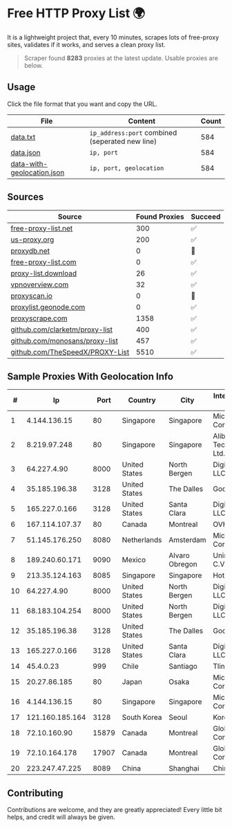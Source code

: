 
# Free HTTP Proxy List 🌍

It is a lightweight project that, every 10 minutes, scrapes lots of free-proxy sites, validates if it works, and serves a clean proxy list.


> Scraper found **8283** proxies at the latest update. Usable proxies are below.

## Usage

Click the file format that you want and copy the URL.


|File|Content|Count|
|----|-------|-----|
|[data.txt](https://raw.githubusercontent.com/themiralay/Proxy-List-World/master/data.txt)|`ip_address:port` combined (seperated new line)|584|
|[data.json](https://raw.githubusercontent.com/themiralay/Proxy-List-World/master/data.json)|`ip, port`|584|
|[data-with-geolocation.json](https://raw.githubusercontent.com/themiralay/Proxy-List-World/master/data-with-geolocation.json)|`ip, port, geolocation`|584|

## Sources

|Source|Found Proxies|Succeed|
|------|-------------|-------|
|[free-proxy-list.net](https://free-proxy-list.net)|300|✅|
|[us-proxy.org](https://www.us-proxy.org)|200|✅|
|[proxydb.net](http://proxydb.net)|0|🚫|
|[free-proxy-list.com](https://free-proxy-list.com/?page=&port=&type%5B%5D=http&type%5B%5D=https&up_time=0&search=Search)|0|✅|
|[proxy-list.download](https://www.proxy-list.download/HTTP)|26|✅|
|[vpnoverview.com](https://vpnoverview.com/privacy/anonymous-browsing/free-proxy-servers)|32|✅|
|[proxyscan.io](https://www.proxyscan.io)|0|🚫|
|[proxylist.geonode.com](https://proxylist.geonode.com/api/proxy-list?limit=300&page=1&sort_by=lastChecked&sort_type=desc&protocols=http,https)|0|✅|
|[proxyscrape.com](https://api.proxyscrape.com/v2/?request=displayproxies&protocol=http&timeout=10000&country=all&ssl=all&anonymity=all)|1358|✅|
|[github.com/clarketm/proxy-list](https://raw.githubusercontent.com/clarketm/proxy-list/master/proxy-list-raw.txt)|400|✅|
|[github.com/monosans/proxy-list](https://raw.githubusercontent.com/monosans/proxy-list/main/proxies/http.txt)|457|✅|
|[github.com/TheSpeedX/PROXY-List](https://raw.githubusercontent.com/TheSpeedX/PROXY-List/master/http.txt)|5510|✅|


## Sample Proxies With Geolocation Info

|#|Ip|Port|Country|City|Internet Service Provider|
|-|--|----|-------|----|-------------------------|
|1|4.144.136.15|80|Singapore|Singapore|Microsoft Corporation|
|2|8.219.97.248|80|Singapore|Singapore|Alibaba (US) Technology Co., Ltd.|
|3|64.227.4.90|8000|United States|North Bergen|DigitalOcean, LLC|
|4|35.185.196.38|3128|United States|The Dalles|Google LLC|
|5|165.227.0.166|3128|United States|Santa Clara|DigitalOcean, LLC|
|6|167.114.107.37|80|Canada|Montreal|OVH SAS|
|7|51.145.176.250|8080|Netherlands|Amsterdam|Microsoft Corporation|
|8|189.240.60.171|9090|Mexico|Alvaro Obregon|Uninet S.A. de C.V.|
|9|213.35.124.163|8085|Singapore|Singapore|HotRoute|
|10|64.227.4.90|8000|United States|North Bergen|DigitalOcean, LLC|
|11|68.183.104.254|8000|United States|North Bergen|DigitalOcean, LLC|
|12|35.185.196.38|3128|United States|The Dalles|Google LLC|
|13|165.227.0.166|3128|United States|Santa Clara|DigitalOcean, LLC|
|14|45.4.0.23|999|Chile|Santiago|Tlink SPA|
|15|20.27.86.185|80|Japan|Osaka|Microsoft Corporation|
|16|4.144.136.15|80|Singapore|Singapore|Microsoft Corporation|
|17|121.160.185.164|3128|South Korea|Seoul|Korea Telecom|
|18|72.10.160.90|15879|Canada|Montreal|GloboTech Communications|
|19|72.10.164.178|17907|Canada|Montreal|GloboTech Communications|
|20|223.247.47.225|8089|China|Shanghai|Chinanet|



## Contributing

Contributions are welcome, and they are greatly appreciated! Every
little bit helps, and credit will always be given.

